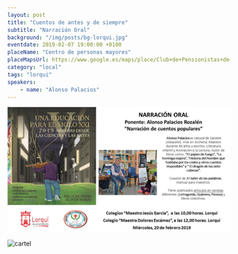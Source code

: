 ```yaml
---
layout: post
title: "Cuentos de antes y de siempre"
subtitle: "Narración Oral"
background: "/img/posts/bg-lorqui.jpg"
eventdate: 2019-02-07 19:00:00 +0100
placeName: "Centro de personas mayores"
placeMapsUrl: https://www.google.es/maps/place/Club+de+Pensionistas+de+Lorqui/@38.0830651,-1.2580493,17z/data=!3m1!4b1!4m5!3m4!1s0xd64791bfd005691:0x5919593e10f74910!8m2!3d38.0830609!4d-1.2558606
category: "local"
tags: "lorqui"
speakers:
    - name: "Alonso Palacios"
---
```


![cartel](/img/posts/alonsolorqui.jpg)  


![cartel](/img/posts/alonsolorquijpg.jpg)
